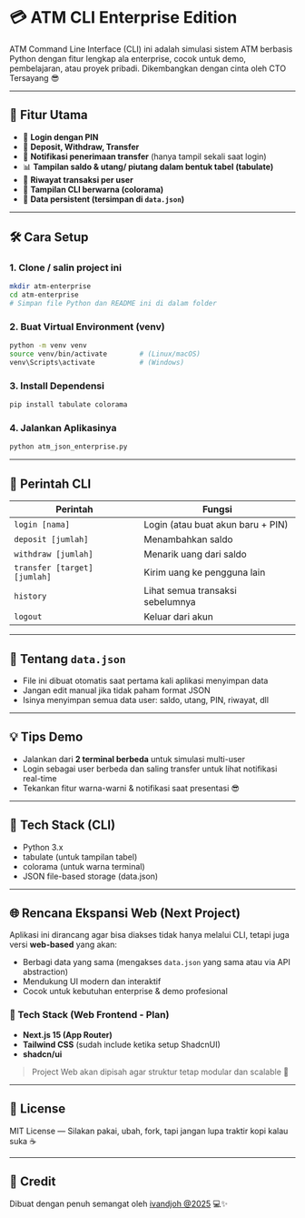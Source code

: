 # 💳 ATM CLI Enterprise Edition

ATM Command Line Interface (CLI) ini adalah simulasi sistem ATM berbasis Python dengan fitur lengkap ala enterprise, cocok untuk demo, pembelajaran, atau proyek pribadi. Dikembangkan dengan cinta oleh CTO Tersayang 😎

---

## 🚀 Fitur Utama

- 🔐 **Login dengan PIN**
- 💸 **Deposit, Withdraw, Transfer**
- 📢 **Notifikasi penerimaan transfer** (hanya tampil sekali saat login)
- 📊 **Tampilan saldo & utang/ piutang dalam bentuk tabel (tabulate)**
- 📜 **Riwayat transaksi per user**
- 🎨 **Tampilan CLI berwarna (colorama)**
- 💾 **Data persistent (tersimpan di `data.json`)**

---

## 🛠️ Cara Setup

### 1. Clone / salin project ini

```bash
mkdir atm-enterprise
cd atm-enterprise
# Simpan file Python dan README ini di dalam folder
```

### 2. Buat Virtual Environment (venv)

```bash
python -m venv venv
source venv/bin/activate        # (Linux/macOS)
venv\Scripts\activate           # (Windows)
```

### 3. Install Dependensi

```bash
pip install tabulate colorama
```

### 4. Jalankan Aplikasinya

```bash
python atm_json_enterprise.py
```

---

## 🧾 Perintah CLI

| Perintah                        | Fungsi                                      |
|--------------------------------|---------------------------------------------|
| `login [nama]`                 | Login (atau buat akun baru + PIN)           |
| `deposit [jumlah]`            | Menambahkan saldo                           |
| `withdraw [jumlah]`           | Menarik uang dari saldo                     |
| `transfer [target] [jumlah]`  | Kirim uang ke pengguna lain                 |
| `history`                      | Lihat semua transaksi sebelumnya            |
| `logout`                       | Keluar dari akun                            |

---

## 📁 Tentang `data.json`

- File ini dibuat otomatis saat pertama kali aplikasi menyimpan data
- Jangan edit manual jika tidak paham format JSON
- Isinya menyimpan semua data user: saldo, utang, PIN, riwayat, dll

---

## 💡 Tips Demo

- Jalankan dari **2 terminal berbeda** untuk simulasi multi-user
- Login sebagai user berbeda dan saling transfer untuk lihat notifikasi real-time
- Tekankan fitur warna-warni & notifikasi saat presentasi 😎

---

## 🧱 Tech Stack (CLI)

- Python 3.x
- tabulate (untuk tampilan tabel)
- colorama (untuk warna terminal)
- JSON file-based storage (data.json)

---

## 🌐 Rencana Ekspansi Web (Next Project)

Aplikasi ini dirancang agar bisa diakses tidak hanya melalui CLI, tetapi juga versi **web-based** yang akan:

- Berbagi data yang sama (mengakses `data.json` yang sama atau via API abstraction)
- Mendukung UI modern dan interaktif
- Cocok untuk kebutuhan enterprise & demo profesional

### 🧱 Tech Stack (Web Frontend - Plan)

- **Next.js 15 (App Router)**
- **Tailwind CSS** (sudah include ketika setup ShadcnUI)
- **shadcn/ui**

> Project Web akan dipisah agar struktur tetap modular dan scalable 🚀

---

## 📌 License

MIT License — Silakan pakai, ubah, fork, tapi jangan lupa traktir kopi kalau suka ☕

---

## 🙌 Credit

Dibuat dengan penuh semangat oleh [ivandjoh @2025](https://github.com/ivanj0h) 💻✨